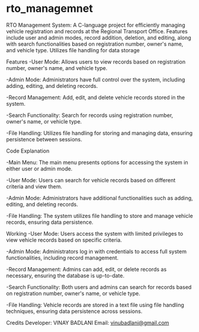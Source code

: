 # rto_managemnet
RTO Management System: A C-language project for efficiently managing vehicle registration and records at the Regional Transport Office. Features include user and admin modes, record addition, deletion, and editing, along with search functionalities based on registration number, owner's name, and vehicle type. Utilizes file handling for data storage


Features
-User Mode: Allows users to view records based on registration number, owner's name, and vehicle type.

-Admin Mode: Administrators have full control over the system, including adding, editing, and deleting records.

-Record Management: Add, edit, and delete vehicle records stored in the system.

-Search Functionality: Search for records using registration number, owner's name, or vehicle type.

-File Handling: Utilizes file handling for storing and managing data, ensuring persistence between sessions.



Code Explanation

-Main Menu: The main menu presents options for accessing the system in either user or admin mode.

-User Mode: Users can search for vehicle records based on different criteria and view them.

-Admin Mode: Administrators have additional functionalities such as adding, editing, and deleting records.

-File Handling: The system utilizes file handling to store and manage vehicle records, ensuring data persistence.

Working
-User Mode: Users access the system with limited privileges to view vehicle records based on specific criteria.

-Admin Mode: Administrators log in with credentials to access full system functionalities, including record management.

-Record Management: Admins can add, edit, or delete records as necessary, ensuring the database is up-to-date.

-Search Functionality: Both users and admins can search for records based on registration number, owner's name, or vehicle type.

-File Handling: Vehicle records are stored in a text file using file handling techniques, ensuring data persistence across sessions.


Credits
Developer: VINAY BADLANI
Email: vinubadlani@gmail.com

